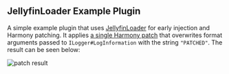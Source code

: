 ## JellyfinLoader Example Plugin

A simple example plugin that uses [JellyfinLoader](https://github.com/stenlan/JellyfinLoader/) for early injection and Harmony patching. It applies [a single Harmony patch](./LoggerPatch.cs) that overwrites format arguments passed to `ILogger#LogInformation` with the string `"PATCHED"`. The result can be seen below:

![patch result](https://i.imgur.com/xCOJqYK.png)
